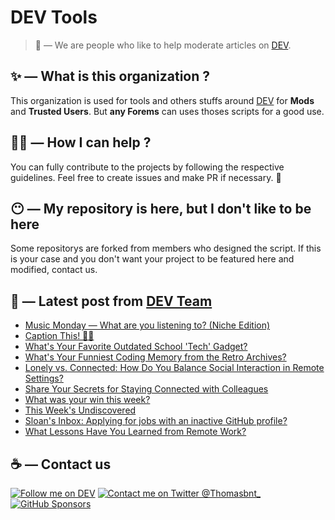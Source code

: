 # DEV Tools

> 🔧 — We are people who like to help moderate articles on [DEV](https://dev.to).

## ✨ — What is this organization ?

This organization is used for tools and others stuffs around [DEV](https://dev.to) for **Mods** and **Trusted Users**. But __any Forems__ can uses thoses scripts for a good use.


## 💪🏼 — How I can help ?

You can fully contribute to the projects by following the respective guidelines. Feel free to create issues and make PR if necessary. 🎉

## 😶 — My repository is here, but I don't like to be here

Some repositorys are forked from members who designed the script. If this is your case and you don't want your project to be featured here and modified, contact us.

## 📝 — Latest post from [DEV Team](https://dev.to/devteam)

<!-- BLOG-POST-LIST:START -->
- [Music Monday — What are you listening to? &lpar;Niche Edition&rpar;](https://dev.to/devteam/music-monday-what-are-you-listening-to-niche-music-1571)
- [Caption This! 🤔💭](https://dev.to/devteam/caption-this-1gik)
- [What&#39;s Your Favorite Outdated School &#39;Tech&#39; Gadget?](https://dev.to/devteam/whats-your-favorite-outdated-school-tech-gadget-2lgk)
- [What&#39;s Your Funniest Coding Memory from the Retro Archives?](https://dev.to/devteam/whats-your-funniest-coding-memory-from-the-retro-archives-31di)
- [Lonely vs. Connected: How Do You Balance Social Interaction in Remote Settings?](https://dev.to/devteam/lonely-vs-connected-how-do-you-balance-social-interaction-in-remote-settings-5b05)
- [Share Your Secrets for Staying Connected with Colleagues](https://dev.to/devteam/share-your-secrets-for-staying-connected-with-colleagues-3hbg)
- [What was your win this week?](https://dev.to/devteam/what-was-your-win-this-week-366p)
- [This Week&#39;s Undiscovered](https://dev.to/devteam/this-weeks-undiscovered-491d)
- [Sloan&#39;s Inbox: Applying for jobs with an inactive GitHub profile?](https://dev.to/devteam/sloans-inbox-applying-for-jobs-with-an-inactive-github-profile-31je)
- [What Lessons Have You Learned from Remote Work?](https://dev.to/devteam/what-lessons-have-you-learned-from-remote-work-1hh7)
<!-- BLOG-POST-LIST:END -->


## ☕ — Contact us

[![Follow me on DEV](https://img.shields.io/badge/dev.to-%2308090A.svg?&style=for-the-badge&logo=dev.to&logoColor=white&alt=devto)](https://dev.to/thomasbnt)
[![Contact me on Twitter @Thomasbnt_](https://img.shields.io/badge/Contact%20me%20on%20Twitter-%231DA1F2.svg?&style=for-the-badge&logo=twitter&logoColor=white&alt=twitter)](https://twitter.com/messages/1142357270-1142357270?text=Hello,%20I%20contact%20you%20from%20devtotools%20&recipient_id=1142357270) [![GitHub Sponsors](https://img.shields.io/badge/Sponsor%20me-%23EA54AE.svg?&style=for-the-badge&logo=github-sponsors&logoColor=white)](https://github.com/sponsors/thomasbnt)


